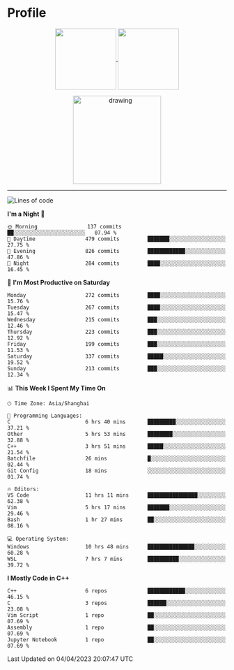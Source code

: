 # Profile

<p align="center">
  <a href="https://github.com/SourVoice">
    <img
      align="center"
      height="140em"
      src="https://github-readme-stats.vercel.app/api?username=SourVoice&show_icons=true&include_all_commits=true&count_private=true&theme=tokyonight"
    />
  </a>
  <a href="https://github.com/SourVoice">
    <img
      align="center"
      height="140em"
      src="https://github-readme-stats.vercel.app/api/top-langs/?username=SourVoice&show_icons=true&include_all_commits=true&count_private=true&layout=compact&theme=tokyonight"
    />
  </a>
</p>

<p align="center">
   <a href="https://github.com/SourVoice">
    <img
      align="center"
      height="202em"
      alt="drawing"
      src="https://activity-graph.herokuapp.com/graph?username=SourVoice&theme=react-dark"
    />
  </a>
</p>

---
<!--START_SECTION:waka-->
![Lines of code](https://img.shields.io/badge/From%20Hello%20World%20I%27ve%20Written-1.6%20million%20lines%20of%20code-blue)

**I'm a Night 🦉** 

```text
🌞 Morning                137 commits         ██░░░░░░░░░░░░░░░░░░░░░░░   07.94 % 
🌆 Daytime                479 commits         ███████░░░░░░░░░░░░░░░░░░   27.75 % 
🌃 Evening                826 commits         ████████████░░░░░░░░░░░░░   47.86 % 
🌙 Night                  284 commits         ████░░░░░░░░░░░░░░░░░░░░░   16.45 % 
```
📅 **I'm Most Productive on Saturday** 

```text
Monday                   272 commits         ████░░░░░░░░░░░░░░░░░░░░░   15.76 % 
Tuesday                  267 commits         ████░░░░░░░░░░░░░░░░░░░░░   15.47 % 
Wednesday                215 commits         ███░░░░░░░░░░░░░░░░░░░░░░   12.46 % 
Thursday                 223 commits         ███░░░░░░░░░░░░░░░░░░░░░░   12.92 % 
Friday                   199 commits         ███░░░░░░░░░░░░░░░░░░░░░░   11.53 % 
Saturday                 337 commits         █████░░░░░░░░░░░░░░░░░░░░   19.52 % 
Sunday                   213 commits         ███░░░░░░░░░░░░░░░░░░░░░░   12.34 % 
```


📊 **This Week I Spent My Time On** 

```text
🕑︎ Time Zone: Asia/Shanghai

💬 Programming Languages: 
C                        6 hrs 40 mins       █████████░░░░░░░░░░░░░░░░   37.21 % 
Other                    5 hrs 53 mins       ████████░░░░░░░░░░░░░░░░░   32.88 % 
C++                      3 hrs 51 mins       █████░░░░░░░░░░░░░░░░░░░░   21.54 % 
Batchfile                26 mins             █░░░░░░░░░░░░░░░░░░░░░░░░   02.44 % 
Git Config               18 mins             ░░░░░░░░░░░░░░░░░░░░░░░░░   01.74 % 

🔥 Editors: 
VS Code                  11 hrs 11 mins      ████████████████░░░░░░░░░   62.38 % 
Vim                      5 hrs 17 mins       ███████░░░░░░░░░░░░░░░░░░   29.46 % 
Bash                     1 hr 27 mins        ██░░░░░░░░░░░░░░░░░░░░░░░   08.16 % 

💻 Operating System: 
Windows                  10 hrs 48 mins      ███████████████░░░░░░░░░░   60.28 % 
WSL                      7 hrs 7 mins        ██████████░░░░░░░░░░░░░░░   39.72 % 
```

**I Mostly Code in C++** 

```text
C++                      6 repos             ████████████░░░░░░░░░░░░░   46.15 % 
C                        3 repos             ██████░░░░░░░░░░░░░░░░░░░   23.08 % 
Vim Script               1 repo              ██░░░░░░░░░░░░░░░░░░░░░░░   07.69 % 
Assembly                 1 repo              ██░░░░░░░░░░░░░░░░░░░░░░░   07.69 % 
Jupyter Notebook         1 repo              ██░░░░░░░░░░░░░░░░░░░░░░░   07.69 % 
```




 Last Updated on 04/04/2023 20:07:47 UTC
<!--END_SECTION:waka-->
